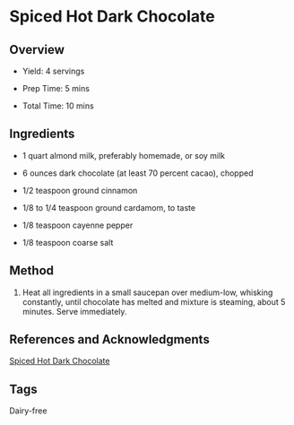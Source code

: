 # Spiced Hot Dark Chocolate

## Overview

- Yield: 4 servings

- Prep Time: 5 mins

- Total Time: 10 mins

## Ingredients

- 1 quart almond milk, preferably homemade, or soy milk

- 6 ounces dark chocolate (at least 70 percent cacao), chopped

- 1/2 teaspoon ground cinnamon

- 1/8 to 1/4 teaspoon ground cardamom, to taste

- 1/8 teaspoon cayenne pepper

- 1/8 teaspoon coarse salt

## Method

1. Heat all ingredients in a small saucepan over medium-low, whisking constantly, until chocolate has melted and mixture is steaming, about 5 minutes. Serve immediately.

## References and Acknowledgments

[Spiced Hot Dark Chocolate](https://www.marthastewart.com/1098646/spiced-hot-dark-chocolate)

## Tags

Dairy-free
